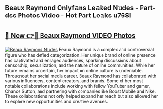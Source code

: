 ## Beaux Raymond Onlyf𝚊ns Le𝚊ked N𝚞des - Part-dss Photos Video - Hot Part Le𝚊ks u76Sl

# <h2><a href="http://ac12297.deff.icu/?id=Beaux+Raymond">🔗 New 👉🔴 Beaux Raymond VIDEO Photos</a></h2>

[![Beaux Raymond N𝚞des](https://i.imgur.com/rIISA9y.gif)](http://ac12297.deff.icu/?id=Beaux+Raymond)
Beaux Raymond is a complex and controversial figure who has defied categorization. Her unique brand of online presence has captivated and enraged audiences, sparking discussions about censorship, sexualization, and the nature of online communities. While her future remains uncertain, her impact on online culture is undeniable. Throughout her social media career, Beaux Raymond has collaborated with various influencers, content creators, and brands. Some of her most notable collaborations include working with fellow YouTuber and gamer, Chance Sutton, and partnering with companies like Boost Mobile and Nike. These collaborations not only helped expand her reach but also allowed her to explore new opportunities and creative avenues.
